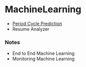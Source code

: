 # MachineLearning

 - [Period Cycle Prediction](https://github.com/Muhammad-Usama-07/MachineLearning/tree/main/Female%20Cycle%20Prediction)
 - Resume Analyzer

### Notes
 - End to End Machine Learning
 - Monitoring Machine Learning 
